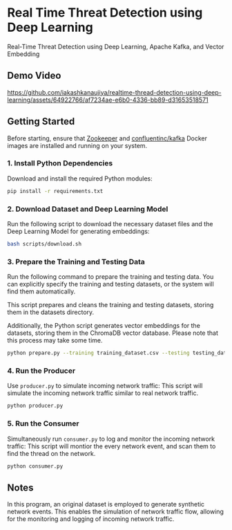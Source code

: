 # Real Time Threat Detection using Deep Learning

Real-Time Threat Detection using Deep Learning, Apache Kafka, and Vector Embedding

## Demo Video

https://github.com/iakashkanaujiya/realtime-thread-detection-using-deep-learning/assets/64922766/af7234ae-e6b0-4336-bb89-d31653518571



## Getting Started

Before starting, ensure that [Zookeeper](https://hub.docker.com/_/zookeeper) and [confluentinc/kafka](https://github.com/confluentinc/confluent-kafka-python) Docker images are installed and running on your system.

### 1. Install Python Dependencies

Download and install the required Python modules:

```bash
pip install -r requirements.txt
```

### 2. Download Dataset and Deep Learning Model

Run the following script to download the necessary dataset files and the Deep Learning Model for generating embeddings:

```bash
bash scripts/download.sh
```

### 3. Prepare the Training and Testing Data

Run the following command to prepare the training and testing data. You can explicitly specify the training and testing datasets, or the system will find them automatically.

This script prepares and cleans the training and testing datasets, storing them in the datasets directory. 

Additionally, the Python script generates vector embeddings for the datasets, storing them in the ChromaDB vector database. Please note that this process may take some time.

```bash
python prepare.py --training training_dataset.csv --testing testing_dataset.csv
```

### 4. Run the Producer

Use `producer.py` to simulate incoming network traffic: This script will simulate the incoming network traffic similar to real network traffic.

```bash
python producer.py
```

### 5. Run the Consumer

Simultaneously run `consumer.py` to log and monitor the incoming network traffic: This script will montior the every network event, and scan them to find the thread on the network.

```bash
python consumer.py
```

## Notes
In this program, an original dataset is employed to generate synthetic network events. This enables the simulation of network traffic flow, allowing for the monitoring and logging of incoming network traffic.
